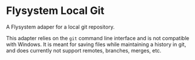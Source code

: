 # Flysystem Local Git

A Flysystem adaper for a local git repository.

This adapter relies on the `git` command line interface and is not compatible with Windows. It is meant for saving files while maintaining a history in git, and does currently not support remotes, branches, merges, etc.
